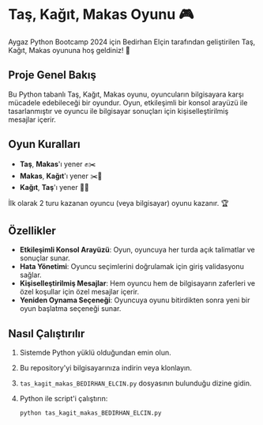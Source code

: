 # Taş, Kağıt, Makas Oyunu 🎮

Aygaz Python Bootcamp 2024 için Bedirhan Elçin tarafından geliştirilen Taş, Kağıt, Makas oyununa hoş geldiniz! 🤗

## Proje Genel Bakış

Bu Python tabanlı Taş, Kağıt, Makas oyunu, oyuncuların bilgisayara karşı mücadele edebileceği bir oyundur. Oyun, etkileşimli bir konsol arayüzü ile tasarlanmıştır ve oyuncu ile bilgisayar sonuçları için kişiselleştirilmiş mesajlar içerir.

## Oyun Kuralları

- **Taş**, **Makas**'ı yener ✊✂️
- **Makas**, **Kağıt**'ı yener ✂️📄
- **Kağıt**, **Taş**'ı yener 📄✊

İlk olarak 2 turu kazanan oyuncu (veya bilgisayar) oyunu kazanır. 🏆

## Özellikler

- **Etkileşimli Konsol Arayüzü**: Oyun, oyuncuya her turda açık talimatlar ve sonuçlar sunar.
- **Hata Yönetimi**: Oyuncu seçimlerini doğrulamak için giriş validasyonu sağlar.
- **Kişiselleştirilmiş Mesajlar**: Hem oyuncu hem de bilgisayarın zaferleri ve özel koşullar için özel mesajlar içerir.
- **Yeniden Oynama Seçeneği**: Oyuncuya oyunu bitirdikten sonra yeni bir oyun başlatma seçeneği sunar.

## Nasıl Çalıştırılır

1. Sistemde Python yüklü olduğundan emin olun.
2. Bu repository'yi bilgisayarınıza indirin veya klonlayın.
3. `tas_kagit_makas_BEDIRHAN_ELCIN.py` dosyasının bulunduğu dizine gidin.
4. Python ile script'i çalıştırın:

   ```bash
   python tas_kagit_makas_BEDIRHAN_ELCIN.py
